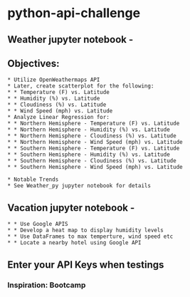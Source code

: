 # python-api-challenge
## Weather jupyter notebook -
  ## Objectives:
    * Utilize OpenWeathermaps API 
    * Later, create scatterplot for the following:
    * * Temperature (F) vs. Latitude
    * * Humidity (%) vs. Latitude
    * * Cloudiness (%) vs. Latitude
    * * Wind Speed (mph) vs. Latitude
    * Analyze Linear Regression for:
    * * Northern Hemisphere - Temperature (F) vs. Latitude
    * * Northern Hemisphere - Humidity (%) vs. Latitude
    * * Northern Hemisphere - Cloudiness (%) vs. Latitude
    * * Northern Hemisphere - Wind Speed (mph) vs. Latitude
    * * Southern Hemisphere - Temperature (F) vs. Latitude
    * * Southern Hemisphere - Humidity (%) vs. Latitude
    * * Southern Hemisphere - Cloudiness (%) vs. Latitude
    * * Southern Hemisphere - Wind Speed (mph) vs. Latitude
    
    * Notable Trends
    * See Weather_py jupyter notebook for details
    
 
 ## Vacation jupyter notebook -
    * * Use Google APIS
    * * Develop a heat map to display humidity levels
    * * Use DataFrames to max temperture, wind speed etc
    * * Locate a nearby hotel using Google API
## Enter your API Keys when testings

### Inspiration: Bootcamp
